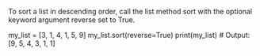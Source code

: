 To sort a list in descending order, call the list method sort with the 
optional keyword argument reverse set to True.

my_list = [3, 1, 4, 1, 5, 9]
my_list.sort(reverse=True)
print(my_list)  # Output: [9, 5, 4, 3, 1, 1]
